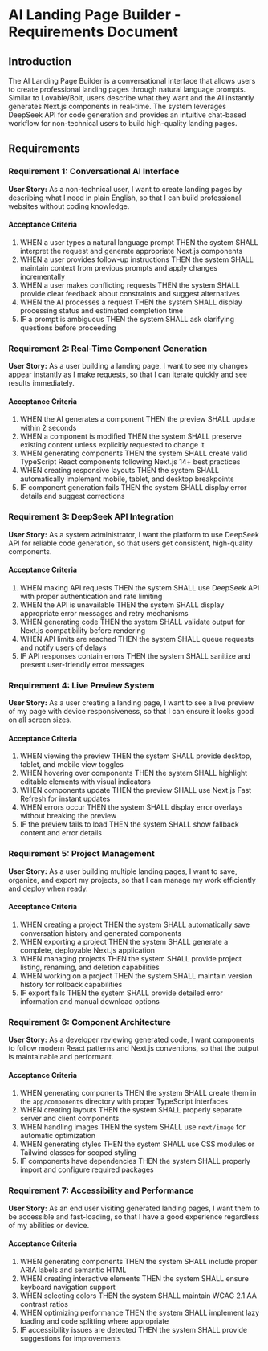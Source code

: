 # AI Landing Page Builder - Requirements Document

## Introduction

The AI Landing Page Builder is a conversational interface that allows users to create professional landing pages through natural language prompts. Similar to Lovable/Bolt, users describe what they want and the AI instantly generates Next.js components in real-time. The system leverages DeepSeek API for code generation and provides an intuitive chat-based workflow for non-technical users to build high-quality landing pages.

## Requirements

### Requirement 1: Conversational AI Interface

**User Story:** As a non-technical user, I want to create landing pages by describing what I need in plain English, so that I can build professional websites without coding knowledge.

#### Acceptance Criteria

1. WHEN a user types a natural language prompt THEN the system SHALL interpret the request and generate appropriate Next.js components
2. WHEN a user provides follow-up instructions THEN the system SHALL maintain context from previous prompts and apply changes incrementally
3. WHEN a user makes conflicting requests THEN the system SHALL provide clear feedback about constraints and suggest alternatives
4. WHEN the AI processes a request THEN the system SHALL display processing status and estimated completion time
5. IF a prompt is ambiguous THEN the system SHALL ask clarifying questions before proceeding

### Requirement 2: Real-Time Component Generation

**User Story:** As a user building a landing page, I want to see my changes appear instantly as I make requests, so that I can iterate quickly and see results immediately.

#### Acceptance Criteria

1. WHEN the AI generates a component THEN the preview SHALL update within 2 seconds
2. WHEN a component is modified THEN the system SHALL preserve existing content unless explicitly requested to change it
3. WHEN generating components THEN the system SHALL create valid TypeScript React components following Next.js 14+ best practices
4. WHEN creating responsive layouts THEN the system SHALL automatically implement mobile, tablet, and desktop breakpoints
5. IF component generation fails THEN the system SHALL display error details and suggest corrections

### Requirement 3: DeepSeek API Integration

**User Story:** As a system administrator, I want the platform to use DeepSeek API for reliable code generation, so that users get consistent, high-quality components.

#### Acceptance Criteria

1. WHEN making API requests THEN the system SHALL use DeepSeek API with proper authentication and rate limiting
2. WHEN the API is unavailable THEN the system SHALL display appropriate error messages and retry mechanisms
3. WHEN generating code THEN the system SHALL validate output for Next.js compatibility before rendering
4. WHEN API limits are reached THEN the system SHALL queue requests and notify users of delays
5. IF API responses contain errors THEN the system SHALL sanitize and present user-friendly error messages

### Requirement 4: Live Preview System

**User Story:** As a user creating a landing page, I want to see a live preview of my page with device responsiveness, so that I can ensure it looks good on all screen sizes.

#### Acceptance Criteria

1. WHEN viewing the preview THEN the system SHALL provide desktop, tablet, and mobile view toggles
2. WHEN hovering over components THEN the system SHALL highlight editable elements with visual indicators
3. WHEN components update THEN the preview SHALL use Next.js Fast Refresh for instant updates
4. WHEN errors occur THEN the system SHALL display error overlays without breaking the preview
5. IF the preview fails to load THEN the system SHALL show fallback content and error details

### Requirement 5: Project Management

**User Story:** As a user building multiple landing pages, I want to save, organize, and export my projects, so that I can manage my work efficiently and deploy when ready.

#### Acceptance Criteria

1. WHEN creating a project THEN the system SHALL automatically save conversation history and generated components
2. WHEN exporting a project THEN the system SHALL generate a complete, deployable Next.js application
3. WHEN managing projects THEN the system SHALL provide project listing, renaming, and deletion capabilities
4. WHEN working on a project THEN the system SHALL maintain version history for rollback capabilities
5. IF export fails THEN the system SHALL provide detailed error information and manual download options

### Requirement 6: Component Architecture

**User Story:** As a developer reviewing generated code, I want components to follow modern React patterns and Next.js conventions, so that the output is maintainable and performant.

#### Acceptance Criteria

1. WHEN generating components THEN the system SHALL create them in the `app/components` directory with proper TypeScript interfaces
2. WHEN creating layouts THEN the system SHALL properly separate server and client components
3. WHEN handling images THEN the system SHALL use `next/image` for automatic optimization
4. WHEN generating styles THEN the system SHALL use CSS modules or Tailwind classes for scoped styling
5. IF components have dependencies THEN the system SHALL properly import and configure required packages

### Requirement 7: Accessibility and Performance

**User Story:** As an end user visiting generated landing pages, I want them to be accessible and fast-loading, so that I have a good experience regardless of my abilities or device.

#### Acceptance Criteria

1. WHEN generating components THEN the system SHALL include proper ARIA labels and semantic HTML
2. WHEN creating interactive elements THEN the system SHALL ensure keyboard navigation support
3. WHEN selecting colors THEN the system SHALL maintain WCAG 2.1 AA contrast ratios
4. WHEN optimizing performance THEN the system SHALL implement lazy loading and code splitting where appropriate
5. IF accessibility issues are detected THEN the system SHALL provide suggestions for improvements